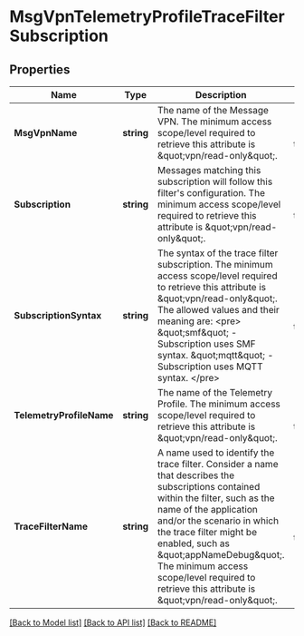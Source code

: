 # MsgVpnTelemetryProfileTraceFilterSubscription

## Properties
Name | Type | Description | Notes
------------ | ------------- | ------------- | -------------
**MsgVpnName** | **string** | The name of the Message VPN.  The minimum access scope/level required to retrieve this attribute is \&quot;vpn/read-only\&quot;. | [optional] [default to null]
**Subscription** | **string** | Messages matching this subscription will follow this filter&#x27;s configuration.  The minimum access scope/level required to retrieve this attribute is \&quot;vpn/read-only\&quot;. | [optional] [default to null]
**SubscriptionSyntax** | **string** | The syntax of the trace filter subscription.  The minimum access scope/level required to retrieve this attribute is \&quot;vpn/read-only\&quot;. The allowed values and their meaning are:  &lt;pre&gt; \&quot;smf\&quot; - Subscription uses SMF syntax. \&quot;mqtt\&quot; - Subscription uses MQTT syntax. &lt;/pre&gt;  | [optional] [default to null]
**TelemetryProfileName** | **string** | The name of the Telemetry Profile.  The minimum access scope/level required to retrieve this attribute is \&quot;vpn/read-only\&quot;. | [optional] [default to null]
**TraceFilterName** | **string** | A name used to identify the trace filter. Consider a name that describes the subscriptions contained within the filter, such as the name of the application and/or the scenario in which the trace filter might be enabled, such as \&quot;appNameDebug\&quot;.  The minimum access scope/level required to retrieve this attribute is \&quot;vpn/read-only\&quot;. | [optional] [default to null]

[[Back to Model list]](../README.md#documentation-for-models) [[Back to API list]](../README.md#documentation-for-api-endpoints) [[Back to README]](../README.md)

